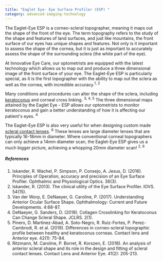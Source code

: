 ```yaml
---
title: "Eaglet Eye- Eye Surface Profiler (ESP) "
category: advanced-imaging-technology
---
```

<div class="employee-heading">
<p><p>The Eaglet-Eye ESP is a corneo-scleral topographer, meaning it maps out the shape of the front of the eye. The term topography refers to the study of the shape and features of land surfaces, and just like mountains, the front surface of our eyes has unique shapes and features. Not only is it important to assess the shape of the cornea, but it is just as important to accurately assess the shape of the surrounding sclera (the white part of the eye). </p> 

<p>At Innovative Eye Care, our optometrists are equipped with the latest technology which allows us to map out and produce a three dimensional image of the front surface of your eye. The Eaglet-Eye ESP is particularly special, as it is the first topographer with the ability to map out the sclera as well as the cornea, with incredible accuracy.<sup>1, 2</sup> 

<p>Many conditions and procedures can alter the shape of the sclera, including <a href="/what-we-do/keratoconus">keratoconus</a> and corneal cross linking. <sup>3, 4, 5</sup> The three dimensional maps attained by the Eaglet Eye - ESP allows our optometrists to monitor keratoconus and gain a better understanding of how it is affecting our patient's eyes. <sup>4</sup> 

<p> The Eaglet-Eye ESP is also very useful for when designing custom made <a href="/what-we-do/scleral-contact-lenses">scleral contact lenses</a>. <sup>6</sup> These lenses are large diameter lenses that are typically 16-18mm in diameter. Where conventional corneal topographers can only achieve a 14mm diameter scan, the Eaglet-Eye ESP gives us a much bigger picture, achieving a whopping 20mm diameter scan! <sup>2, 6</sup> 


##### References

1. Iskander, R. Wachel, P. Simpson, P. Consejo, A. Jesus, D. (2016). Principles of Operation, accuracy and precision of an Eye Surface Profiler. Ophthalmic and Physiological Optics. 36(3). 
2. Iskander, R. (2013). The clinical utility of the Eye Surface Profiler. IOVS. 54(15).   
3. Van der Worp, E. DeNaeyer, G. Caroline, P. (2017). Understanding Anterior Ocular Surface Shape. Ophthalmology: Current and Future Developments. 4:68-87.  
4. DeNaeyer, G. Sanders, D. (2018). Collagen Crosslinking for Keratoconus Can Change Scleral Shape. JCLRS. 2(1).  
5. Pinero, D. Martinez-Abad, A. Soto-Negro, R. Ruiz-Fortes, P. Perez-Cambrodi, R. et al. (2019). Differences in corneo-scleral topographic profile between healthy and keratoconus corneas. Contact lens and Anterior eye. 42(1): 75-84.  
6. Ritzmann, M. Caroline, P. Borret, R. Korszen, E. (2018). An analysis of anterior scleral shape and its role in the design and fitting of scleral contact lenses. Contact Lens and Anterior Eye. 41(2): 205-213.